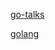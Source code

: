 [go-talks](https://go-talks.appspot.com/github.com/iabetor/slide/go-introduction.slide#1)

[golang](https://talks.godoc.org/github.com/iabetor/slide/go-introduction.slide)
